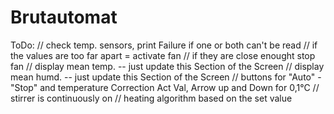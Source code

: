 # Brutautomat
ToDo:
// check temp. sensors, print Failure if one or both can't be read
// if the values are too far apart = activate fan // if they are close enought stop fan
// display mean temp. -- just update this Section of the Screen
// display mean humd. -- just update this Section of the Screen
// buttons for "Auto" - "Stop" and temperature Correction Act Val, Arrow up and Down for 0,1°C
// stirrer is continuously on
// heating algorithm based on the set value
